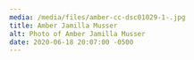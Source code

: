 ```yaml
---
media: /media/files/amber-cc-dsc01029-1-.jpg
title: Amber Jamilla Musser
alt: Photo of Amber Jamilla Musser
date: 2020-06-18 20:07:00 -0500
---
```

